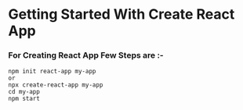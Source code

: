 # Getting Started With Create React App
### For Creating React App Few Steps are :-
```
npm init react-app my-app
or
npx create-react-app my-app
cd my-app
npm start
```
